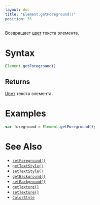 ```yaml
---
layout: doc
title: "Element.getForeground()"
position: 35
---
```


Возвращает [цвет](/docs/Specifications/UserInterface/KeyConcepts/Style/ColorStyle/) текста элемента.

# Syntax

```js
Element.getForeground()
```

## Returns

[Цвет](/docs/Specifications/UserInterface/KeyConcepts/Style/ColorStyle/) текста элемента.

# Examples

```js
var foreground = Element.getForeground();
```

# See Also

* [`setForeground()`](../Element.setForeground/)
* [`getTextStyle()`](../Element.getTextStyle/)
* [`setTextStyle()`](../Element.setTextStyle/)
* [`getBackground()`](../Element.getBackground/)
* [`setBackground()`](../Element.setBackground/)
* [`getTexture()`](../Element.getTexture/)
* [`setTexture()`](../Element.setTexture/)
* [`ColorStyle`](/docs/Specifications/UserInterface/KeyConcepts/Style/ColorStyle/)
